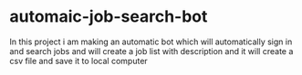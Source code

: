 # automaic-job-search-bot
In this project i am making an automatic bot which will automatically sign in and search jobs and will create a job list with description and it will create a csv file and save it to local computer
